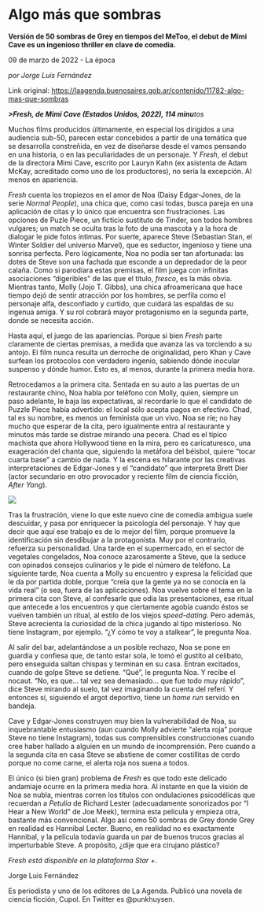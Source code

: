 # Algo más que sombras

**Versión de 50 sombras de Grey en tiempos del MeToo, el debut de Mimi Cave es un ingenioso thriller en clave de comedia.**

09 de marzo de 2022 - La época

_por Jorge Luis Fernández_

Link original: https://laagenda.buenosaires.gob.ar/contenido/11782-algo-mas-que-sombras



***>Fresh, de Mimi Cave (Estados Unidos, 2022), 114 minu**tos*



Muchos films producidos últimamente, en especial los dirigidos a una audiencia sub-50, parecen estar concebidos a partir de una temática que se desarrolla constreñida, en vez de diseñarse desde el vamos pensando en una historia, o en las peculiaridades de un personaje. Y *Fresh*, el debut de la directora Mimi Cave, escrito por Lauryn Kahn (ex asistenta de Adam McKay, acreditado como uno de los productores), no sería la excepción. Al menos en apariencia.




*Fresh* cuenta los tropiezos en el amor de Noa (Daisy Edgar-Jones, de la serie *Normal People*), una chica que, como casi todas, busca pareja en una aplicación de citas y lo único que encuentra son frustraciones. Las opciones de Puzle Piece, un ficticio sustituto de Tinder, son todos hombres vulgares; un match se oculta tras la foto de una mascota y a la hora de dialogar le pide fotos íntimas. Por suerte, aparece Steve (Sebastian Stan, el Winter Soldier del universo Marvel), que es seductor, ingenioso y tiene una sonrisa perfecta. Pero lógicamente, Noa no podía ser tan afortunada: las dotes de Steve son una fachada que esconde a un depredador de la peor calaña. Como si parodiara estas premisas, el film juega con infinitas asociaciones “digeribles” de las que el título, *fresco*, es la más obvia. Mientras tanto, Molly (Jojo T. Gibbs), una chica afroamericana que hace tiempo dejó de sentir atracción por los hombres, se perfila como el personaje alfa, desconfiado y curtido, que cuidará las espaldas de su ingenua amiga. Y su rol cobrará mayor protagonismo en la segunda parte, donde se necesita acción.




Hasta aquí, el juego de las apariencias. Porque si bien *Fresh* parte claramente de ciertas premisas, a medida que avanza las va torciendo a su antojo. El film nunca resulta un derroche de originalidad, pero Khan y Cave surfean los protocolos con verdadero ingenio, sabiendo dónde inocular suspenso y dónde humor. Esto es, al menos, durante la primera media hora.




Retrocedamos a la primera cita. Sentada en su auto a las puertas de un restaurante chino, Noa habla por teléfono con Molly, quien, siempre un paso adelante, le baja las expectativas, al recordarle lo que el candidato de Puzzle Piece había advertido: el local sólo acepta pagos en efectivo. Chad, tal es su nombre, es menos un feminista que un vivo. Noa se ríe; no hay mucho que esperar de la cita, pero igualmente entra al restaurante y minutos más tarde se distrae mirando una pecera. Chad es el típico machista que ahora Hollywood tiene en la mira, pero es caricaturesco, una exageración del chanta que, siguiendo la metáfora del béisbol, quiere “tocar cuarta base” a cambio de nada. Y la escena es hilarante por las creativas interpretaciones de Edgar-Jones y el “candidato” que interpreta Brett Dier (actor secundario en otro provocador y reciente film de ciencia ficción, *After Yang*).




![](https://cdn.feater.me/files/images/161499/340e3de4-5a30-4a79-b9fe-85e524f88ece.jpg)




Tras la frustración, viene lo que este nuevo cine de comedia ambigua suele descuidar, y pasa por enriquecer la psicología del personaje. Y hay que decir que aquí ese trabajo es de lo mejor del film, porque promueve la identificación sin desdibujar a la protagonista. Muy por el contrario, refuerza su personalidad. Una tarde en el supermercado, en el sector de vegetales congelados, Noa conoce azarosamente a Steve, que la seduce con opinados consejos culinarios y le pide el número de teléfono. La siguiente tarde, Noa cuenta a Molly su encuentro y expresa la felicidad que le da por partida doble, porque “creía que la gente ya no se conocía en la vida real” (o sea, fuera de las aplicaciones). Noa vuelve sobre el tema en la primera cita con Steve, al confesarle que odia las presentaciones, ese ritual que antecede a los encuentros y que ciertamente agobia cuando éstos se vuelven también un ritual, al estilo de los viejos *speed-dating*. Pero además, Steve acrecienta la curiosidad de la chica jugando al tipo misterioso. No tiene Instagram, por ejemplo. “¿Y cómo te voy a stalkear”, le pregunta Noa.




Al salir del bar, adelantándose a un posible rechazo, Noa se pone en guardia y confiesa que, de tanto estar sola, le tomó el gustito al celibato, pero enseguida saltan chispas y terminan en su casa. Entran excitados, cuando de golpe Steve se detiene. “Qué”, le pregunta Noa. Y recibe el nocaut. “No, es que… tal vez sea demasiado… que fue todo muy rápido”, dice Steve mirando al suelo, tal vez imaginando la cuenta del referí. Y entonces sí, siguiendo el argot deportivo, tiene un *home run* servido en bandeja.




Cave y Edgar-Jones construyen muy bien la vulnerabilidad de Noa, su inquebrantable entusiasmo (aun cuando Molly advierte “alerta roja” porque Steve no tiene Instagram), todas sus comprensibles construcciones cuando cree haber hallado a alguien en un mundo de incomprensión. Pero cuando a la segunda cita en casa Steve se abstiene de comer costillitas de cerdo porque no come carne, el alerta roja nos suena a todos.




El único (si bien gran) problema de *Fresh* es que todo este delicado andamiaje ocurre en la primera media hora. Al instante en que la visión de Noa se nubla, mientras corren los títulos con ondulaciones psicodélicas que recuerdan a *Petulia* de Richard Lester (adecuadamente sonorizados por “I Hear a New World” de Joe Meek), termina esta película y empieza otra, bastante más convencional. Algo así como 50 sombras de Grey donde Grey en realidad es Hannibal Lecter. Bueno, en realidad no es exactamente Hannibal, y la película todavía guarda un par de buenos trucos gracias al imperturbable Steve. A propósito, ¿dije que era cirujano plástico?




*Fresh está disponible en la plataforma Star +*.




Jorge Luis Fernández




Es periodista y uno de los editores de La Agenda. Publicó una novela de ciencia ficción, Cupol. En Twitter es @punkhuysen.



